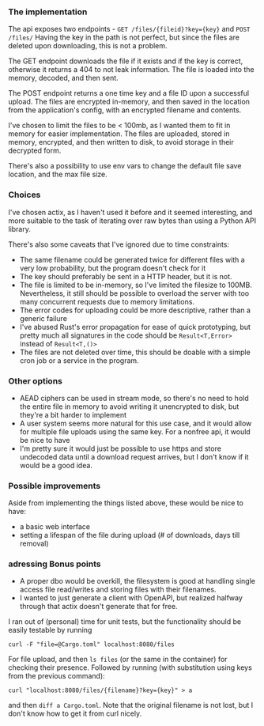 ### The implementation

The api exposes two endpoints - `GET /files/{fileid}?key={key}` and `POST /files/`
Having the key in the path is not perfect, but since the files are deleted upon downloading, this is not a problem.

The GET endpoint downloads the file if it exists and if the key is correct, otherwise it returns a 404 to not leak information. The file is loaded into the memory, decoded, and then sent.

The POST endpoint returns a one time key and a file ID upon a successful upload. The files are encrypted in-memory, and then saved in the location from the application's config, with an encrypted filename and contents.

I've chosen to limit the files to be < 100mb, as I wanted them to fit in memory for easier implementation. The files are uploaded, stored in memory, encrypted, and then written to disk, to avoid storage in their decrypted form.

There's also a possibility to use env vars to change the default file save location, and the max file size.

### Choices

I've chosen actix, as I haven't used it before and it seemed interesting, and more suitable to the task of iterating over raw bytes than using a Python API library.

There's also some caveats that I've ignored due to time constraints:
- The same filename could be generated twice for different files with a very low probability, but the program doesn't check for it
- The key should preferably be sent in a HTTP header, but it is not.
- The file is limited to be in-memory, so I've limited the filesize to 100MB. Nevertheless, it still should be possible to overload the server with too many concurrent requests due to memory limitations.
- The error codes for uploading could be more descriptive, rather than a generic failure
- I've abused Rust's error propagation for ease of quick prototyping, but pretty much all signatures in the code should be `Result<T,Error>` instead of `Result<T,()>`
- The files are not deleted over time, this should be doable with a simple cron job or a service in the program.

### Other options
- AEAD ciphers can be used in stream mode, so there's no need to hold the entire file in memory to avoid writing it unencrypted to disk, but they're a bit harder to implement
- A user system seems more natural for this use case, and it would allow for multiple file uploads using the same key. For a nonfree api, it would be nice to have
- I'm pretty sure it would just be possible to use https and store undecoded data until a download request arrives, but I don't know if it would be a good idea.

### Possible improvements
Aside from implementing the things listed above, these would be nice to have:
- a basic web interface
- setting a lifespan of the file during upload  (# of downloads, days till removal)


### adressing Bonus points
- A proper dbo would be overkill, the filesystem is good at handling single access file read/writes and storing files with their filenames.
- I wanted to just generate a client with OpenAPI, but realized halfway through that actix doesn't generate that for free.

I ran out of (personal) time for unit tests, but the functionality should be easily testable by running
```
curl -F "file=@Cargo.toml" localhost:8080/files
```
For file upload, and then `ls files` (or the same in the container) for checking their presence.
Followed by running (with substitution using keys from the previous command):
```
curl "localhost:8080/files/{filename}?key={key}" > a
```

and then `diff a Cargo.toml`. Note that the original filename is not lost, but I don't know how to get it from curl nicely.